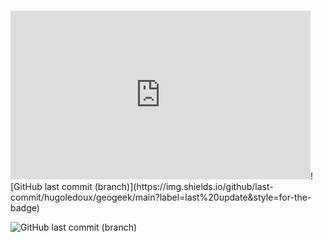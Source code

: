 
# 

<iframe src="https://giphy.com/embed/l0HlHFRbmaZtBRhXG" width="480" height="270" frameBorder="0" class="giphy-embed" allowFullScreen></iframe>![GitHub last commit (branch)](https://img.shields.io/github/last-commit/hugoledoux/geogeek/main?label=last%20update&style=for-the-badge) 

![GitHub last commit (branch)](https://img.shields.io/github/last-commit/hugoledoux/geogeek/main?label=last%20update&style=for-the-badge) 
